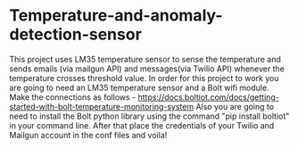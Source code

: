 # Temperature-and-anomaly-detection-sensor
This project uses LM35 temperature sensor to sense the temperature and sends emails (via mailgun API) and messages(via Twilio API) whenever the temperature crosses threshold value.
In order for this project to work you are going to need an LM35 temperature sensor and a Bolt wifi module. Make the connections as follows - https://docs.boltiot.com/docs/getting-started-with-bolt-temperature-monitoring-system
Also you are going to need to install the Bolt python library using the command "pip install boltiot" in your command line.
After that place the credentials of your Twilio and Mailgun account in the conf files and voila!
